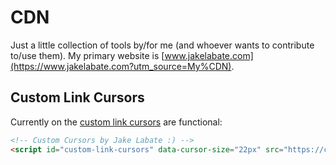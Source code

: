 # CDN

Just a little collection of tools by/for me (and whoever wants to contribute to/use them). My primary website is [www.jakelabate.com](https://www.jakelabate.com?utm_source=My%CDN).

## Custom Link Cursors
Currently on the [custom link cursors](https://github.com/JakeLabate/CDN/tree/main/custom-link-cursors) are functional:
```html
<!-- Custom Cursors by Jake Labate :) -->
<script id="custom-link-cursors" data-cursor-size="22px" src="https://cdn.jakelabate.com/custom-link-cursors/script.js"></script>
```